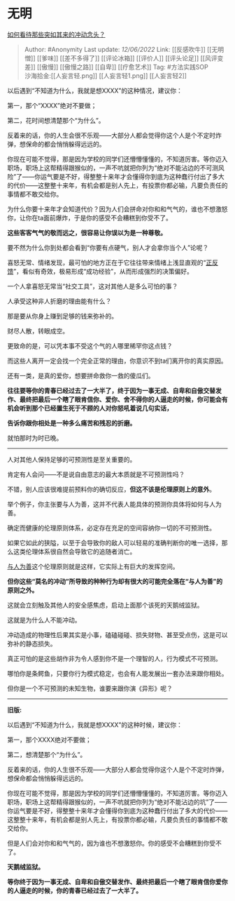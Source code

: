 # 无明
[如何看待那些突如其来的冲动念头？](https://www.zhihu.com/question/37608820/answer/2523618542)

> Author: #Anonymity 
> Last update: *12/06/2022* 
> Link: [[反感吹牛]] [[无明憎]] [[爹味]] [[差不多得了]] [[评论冰箱]] [[评价人]] [[评头论足]] [[风评变差]] [[傲慢]] [[傲慢之路]] [[自卑]] [[疗愈艺术]]
> Tag: #方法实践SOP  
> 沙海拾金:[[人妄言轻.png]] [[人妄言轻1.png]] [[人妄言轻2]]


以后遇到“不知道为什么，我就是想XXXX”的这种情况，建议你：

第一，那个“XXXX”绝对不要做；

第二，花时间想清楚那个“为什么”。

反着来的话，你的人生会很不乐观——大部分人都会觉得你这个人是个不定时炸弹，想保命的都会悄悄躲得远远的。

你现在可能不觉得，那是因为学校的同学们还懵懵懂懂的，不知道厉害。等你迈入职场，职场上这帮精得跟猴似的，一声不吭就把你列为“绝对不能沾边的不可测风险”了——你运气要是不好，得整整十来年才会懂得你到底为这种蠢行付出了多大的代价——这整整十来年，有机会都是别人先上，有投票你都必输，凡要负责任的事情都不敢交给你。

为什么你要十来年才会知道代价？因为人们会拼命对你和和气气的，谁也不想激怒你，让你在ta面前爆炸，于是你的感受不会糟糕到你受不了。

**这些客客气气的敬而远之，很容易让你误以为是一种尊敬。**

要不然为什么你到处都会看到“你要有点硬气，别人才会拿你当个人”论呢？

喜怒无常、情绪发现，最可怕的地方正在于它往往带来情绪上浅显直观的“[正反馈](https://www.zhihu.com/search?q=%E6%AD%A3%E5%8F%8D%E9%A6%88&search_source=Entity&hybrid_search_source=Entity&hybrid_search_extra=%7B%22sourceType%22%3A%22answer%22%2C%22sourceId%22%3A2523618542%7D)”，看似有奇效，极易形成“成功经验”，从而形成强烈的决策偏好。

一个人拿喜怒无常当“社交工具”，这对其他人是多么可怕的事？

人承受这种非人折磨的理由能有什么？

那是要从你身上赚到足够的钱来弥补的。

财尽人散，转眼成空。

更致命的是，可以凭本事不受这个气的人哪里稀罕你这点钱？

而这些人离开一定会找一个完全正常的理由，你意识不到ta们离开你的真实原因。

还有一类，是真的爱你，想要拼命救你一救的傻瓜们。

**往往要等你的青春已经过去了一大半了，终于因为一事无成、自卑和自傲交替发作、最终把最后一个瞎了眼肯信你、爱你、舍不得你的人逼走的时候，你可能会有机会听到那个已经置生死于不顾的人对你怒吼着说几句实话，**

**告诉你跟你相处是一种多么痛苦和残忍的折磨。**

就怕那时为时已晚。

---

人对其他人保持足够的可预测性是至关重要的。

肯定有人会问——不是说自由意志的最大本质就是不可预测性吗？

不错，别人应该很难提前预料你的确切反应，**但这不该是伦理原则上的意外**。

举个例子，你主张要与人为善，这并不代表人能具体的预测你具体将如何与人为善。

确定而健康的伦理原则体系，必定存在充足的空间容纳你一切的不可预测性。

如果它如此的狭隘，以至于会导致你的敌人可以轻易的准确判断你的唯一选择，那么这类伦理体系很自然会导致它的追随者消亡。

[与人为善](https://www.zhihu.com/search?q=%E4%B8%8E%E4%BA%BA%E4%B8%BA%E5%96%84&search_source=Entity&hybrid_search_source=Entity&hybrid_search_extra=%7B%22sourceType%22%3A%22answer%22%2C%22sourceId%22%3A2523618542%7D)这个伦理原则就是这样，它实际上有巨大的发挥空间。

**但你这些“莫名的冲动”所导致的种种行为却有很大的可能完全落在“与人为善”的原则之外。**

这就会立刻触及其他人的安全感焦虑，启动上面那个该死的天鹅绒监狱。

这就是为什么人不能冲动。

冲动造成的物理性后果其实是小事，磕磕碰碰、损失财物、甚至受点伤，这是可以弥补的静态损失。

真正可怕的是这些胡作非为令人感到你不是一个理智的人，行为模式不可预测。

哪怕你是条鳄鱼，只要你行为模式稳定，也会有人能发展出一套办法来跟你相处。

但你是一个不可预测的未知生物，谁要来跟你演《异形》呢？


---


**旧版:**


以后遇到“不知道为什么，我就是想XXXX”的这种时候，建议你：

第一，那个XXXX绝对不要做；

第二，想清楚那个“为什么”。

反着来的话，你的人生很不乐观——大部分人都会觉得你这个人是个不定时炸弹，想保命都会悄悄躲得远远的。

你现在可能不觉得，那是因为学校的同学们还懵懵懂懂的，不知道厉害。等你迈入职场，职场上这帮精得跟猴似的，一声不吭就把你列为“绝对不能沾边的坑”了——你运气要是不好，得整整十来年才会懂得你到底为这种蠢行付出了多大的代价——这整整十来年，有机会都是别人先上，有投票你都必输，凡要负责任的事情都不敢交给你。

但是人们会对你和和气气的，因为谁也不想激怒你。你的感受不会糟糕到你受不了。

**天鹅绒监狱。**

**等你终于因为一事无成、自卑和自傲交替发作、最终把最后一个瞎了眼肯信你爱你的人逼走的时候，你的青春已经过去了一大半了。**



